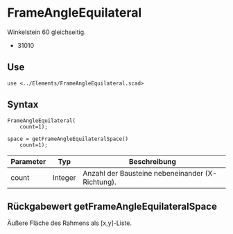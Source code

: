 # FrameAngleEquilateral

Winkelstein 60 gleichseitig.

- 31010

## Use
```
use <../Elements/FrameAngleEquilateral.scad>
```

## Syntax
```
FrameAngleEquilateral(
    count=1);

space = getFrameAngleEquilateralSpace()
    count=1);
```

| Parameter | Typ | Beschreibung |
| ------ | ------ | ------ |
| count | Integer | Anzahl der Bausteine nebeneinander (X-Richtung). |

## Rückgabewert getFrameAngleEquilateralSpace
Äußere Fläche des Rahmens als \[x,y]-Liste.
